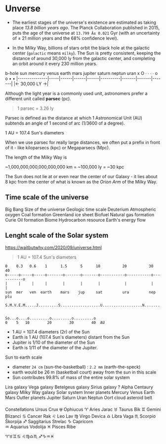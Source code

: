 # Unverse

* The earliest stages of the universe's existence are estimated as taking place *13.8 billion years ago*. The Planck Collaboration published in 2015, puts the age of the universe at `13.799 Ā± 0.021` Gyr (with an uncertainty of ± 21 million years and the 68% confidence level).

* In the Milky Way, billions of stars orbit the black hole at the galactic center (`galactic` means `milky`). The Sun is pretty consistent, keeping the distance of around 30,000 ly from the galactic center, and completing an orbit around it every 230 million years.


b-hole         sun mercury venus earth  mars     jupiter   saturn  neptun  uran
x               O     ∙      ∙      ∙      ∙          o       o       •       •
|---------------|-----|------|------|------|----------|-------|-------|-------|
|<- 30,000 LY ->|



Although the light year is a commonly used unit, astronomers prefer a different unit called **parsec** (pc).

>1 parsec = 3.26 ly

Parsec is defined as the distance at which 1 Astronomical Unit (AU) subtends an angle of 1 second of arc (1/3600 of a degree).

1 AU = 107.4 Sun's diameters

When we use parsec for really large distances, we often put a prefix in front of it - like kiloparsecs (kpc) or Megaparsecs (Mpc).

The length of the Milky Way is

~1,000,000,000,000,000,000 km = ~100,000 ly = ~30 kpc

The Sun does not lie at or even near the center of our Galaxy - it lies about 8 kpc from the center of what is known as the *Orion Arm* of the Milky Way.


## Time scale of the universe

Big Bang
Size of the universe
Geologic time scale
Deuterium
Atmospheric oxygen
Coal formation
Greenland ice sheet
Biofuel
Natural gas formation
Curie
Oil formation
Biome
Hydrocarbon resource
Earth's energy flow

## Lenght scale of the Solar system

https://waitbutwhy.com/2020/09/universe.html

>1 AU = 107.4 Sun's diameters

```
0    0.3   0.6    1      1.5      5      10          20          30          40
o-----o-----o-----o-------o-------o-------o-----------o-----------o-----------o
|     |     |     |       |       |       |           |           |           |
sun  mer   ven  earth    mars    jup     sat         ura         nep        plu

S.M.V.E.M.....J.........S..................U..................N...............P


So...o....o.........o.........o.........o
0    5   10        20        30        40  AU
```

- 1 AU = 107.4 diameters (2r) of the Sun
- Earth is 1 AU (107.4 Sun's diameters) distant from the Sun
- Jupiter is 1/10 of the diameter of the Sun
- Earth is 1/11 of the diameter of the Jupiter.

Sun to earth scale
- diameter `24 cm` (sun-the-basketball) : `2.2 mm` (earth-the-speck)
- earth would be 26 m (basketball court) away from the sun in this scale
- Sun contributes 99.8% of mass of the entire solar system


Lira galaxy
Vega galaxy
Betelgeus galaxy
Sirius galaxy ?
Alpha Centaury galaxy
Milky Way galaxy
  Solar system
    Inner planets
      Mercury
      Venus
      Earth
      Mars
    Outter planets
      Jupiter
      Saturn
      Uran
      Neptun
    Oort cloud asteroid belt

Constellations
   Ursus
   Crux
⛎ Ophiucus
♈ Aries          Jarac
♉ Taurus         Bik
♊ Gemini             Blizanci
♋ Cancer           Rak
♌ Leo            Lav
♍ Virgo                Devica
♎ Libra                Vaga
♏ Scorpio          Škorpija
♐ Saggitarius          Strelac
♑ Capricorn          
♒ Aquarius           Vodolija
♓ Pisces           Ribe

♈♉♊♋
♌♍♎♏
♐♑♒♓
